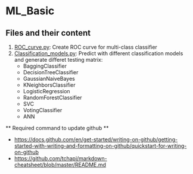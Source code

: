 # ML_Basic #
## Files and their content ##
1. [ROC_curve.py](https://github.com/awal-ahmed/ML_Basic/blob/main/ROC_curve.py): Create ROC curve for multi-class classifier
2. [Classification_models.py](https://github.com/awal-ahmed/Machine-Learning-Basic/blob/main/Classification_models.py): Predict with different classification models and generate differet testing matrix:
   * BaggingClassifier
   * DecisionTreeClassifier
   * GaussianNaiveBayes
   * KNeighborsClassifier
   * LogisticRegression
   * RandomForestClassifier
   * SVC
   * VotingClassifier
   * ANN


** Required command to update github **
* https://docs.github.com/en/get-started/writing-on-github/getting-started-with-writing-and-formatting-on-github/quickstart-for-writing-on-github
* https://github.com/tchapi/markdown-cheatsheet/blob/master/README.md
